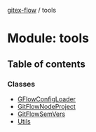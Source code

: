 [gitex-flow](../README.md) / tools

# Module: tools

## Table of contents

### Classes

- [GFlowConfigLoader](../classes/tools.GFlowConfigLoader.md)
- [GitFlowNodeProject](../classes/tools.GitFlowNodeProject.md)
- [GitFlowSemVers](../classes/tools.GitFlowSemVers.md)
- [Utils](../classes/tools.Utils.md)
